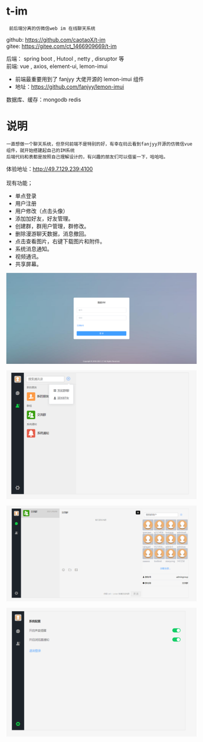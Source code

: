 # t-im
     前后端分离的仿微信web im 在线聊天系统

github: https://github.com/caotaoX/t-im <br>
gitee:  https://gitee.com/ct_1466909669/t-im <br>

后端： spring boot , Hutool , netty , disruptor 等 <br>
前端:  vue , axios, element-ui, lemon-imui <br>
- 前端最重要用到了 fanjyy 大佬开源的 lemon-imui 组件
- 地址：https://github.com/fanjyy/lemon-imui <br>

数据库、缓存：mongodb redis <br>

# 说明
    一直想做一个聊天系统，但奈何前端不是特别的好，有幸在码云看到fanjyy开源的仿微信vue组件，就开始搭建起自己的IM系统
    后端代码和表都是按照自己理解设计的，有兴趣的朋友们可以借鉴一下，哈哈哈。

体验地址：http://49.7.129.239:4100 <br><br>
现有功能；
- 单点登录
- 用户注册
- 用户修改（点击头像）
- 添加加好友，好友管理。
- 创建群，群用户管理，群修改。
- 删除漫游聊天数据，消息撤回。
- 点击查看图片，右键下载图片和附件。
- 系统消息通知。
- 视频通讯。
- 共享屏幕。



![img.png](img.png)

![img_1.png](img_1.png)

![img_2.png](img_2.png)

![img_3.png](img_3.png)


